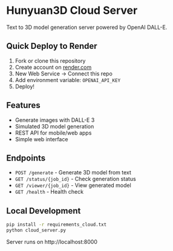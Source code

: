 # Hunyuan3D Cloud Server

Text to 3D model generation server powered by OpenAI DALL-E.

## Quick Deploy to Render

1. Fork or clone this repository
2. Create account on [render.com](https://render.com)
3. New Web Service → Connect this repo
4. Add environment variable: `OPENAI_API_KEY`
5. Deploy!

## Features

- Generate images with DALL-E 3
- Simulated 3D model generation
- REST API for mobile/web apps
- Simple web interface

## Endpoints

- `POST /generate` - Generate 3D model from text
- `GET /status/{job_id}` - Check generation status
- `GET /viewer/{job_id}` - View generated model
- `GET /health` - Health check

## Local Development

```bash
pip install -r requirements_cloud.txt
python cloud_server.py
```

Server runs on http://localhost:8000